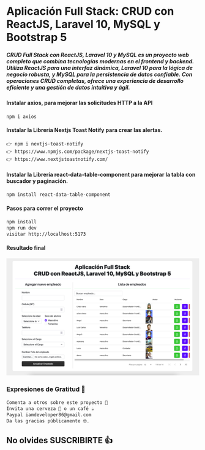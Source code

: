 # Aplicación Full Stack: CRUD con ReactJS, Laravel 10, MySQL y Bootstrap 5

##### CRUD Full Stack con ReactJS, Laravel 10 y MySQL es un proyecto web completo que combina tecnologías modernas en el frontend y backend. Utiliza ReactJS para una interfaz dinámica, Laravel 10 para la lógica de negocio robusta, y MySQL para la persistencia de datos confiable. Con operaciones CRUD completas, ofrece una experiencia de desarrollo eficiente y una gestión de datos intuitiva y ágil.

#### Instalar axios, para mejorar las solicitudes HTTP a la API

    npm i axios

#### Instalar la Librería Nextjs Toast Notify para crear las alertas.
    👉 npm i nextjs-toast-notify
    👉 https://www.npmjs.com/package/nextjs-toast-notify
    👉 https://www.nextjstoastnotify.com/

#### Instalar la Librería react-data-table-component para mejorar la tabla con buscador y paginación.
   
    npm install react-data-table-component

#### Pasos para correr el proyecto

    npm install
    npm run dev
    visitar http://localhost:5173

#### Resultado final

![](https://raw.githubusercontent.com/urian121/imagenes-proyectos-github/master/full-stack-laravel10-react-mysql-y-bootstrap.png)

### Expresiones de Gratitud 🎁

    Comenta a otros sobre este proyecto 📢
    Invita una cerveza 🍺 o un café ☕
    Paypal iamdeveloper86@gmail.com
    Da las gracias públicamente 🤓.

## No olvides SUSCRIBIRTE 👍

